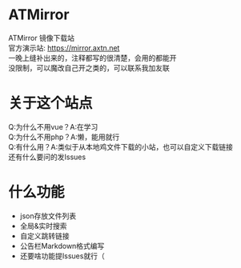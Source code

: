 # ATMirror
ATMirror 镜像下载站 <br>
官方演示站: https://mirror.axtn.net<br>
一晚上缝补出来的，注释都写的很清楚，会用的都能开<br>
没限制，可以魔改自己开之类的，可以联系我加友联<br>

# 关于这个站点
Q:为什么不用vue？A:在学习<br>
Q:为什么不用php？A:懒，能用就行<br>
Q:有什么用？A:类似于从本地鸡文件下载的小站，也可以自定义下载链接<br>
还有什么要问的发Issues<br>

# 什么功能
- json存放文件列表
- 全局&实时搜索
- 自定义跳转链接
- 公告栏Markdown格式编写
- 还要啥功能提Issues就行（
